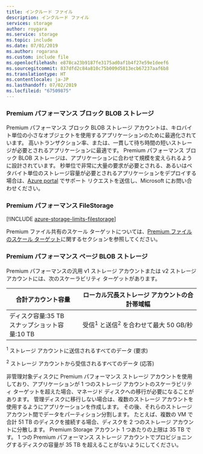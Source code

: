 ```yaml
---
title: インクルード ファイル
description: インクルード ファイル
services: storage
author: roygara
ms.service: storage
ms.topic: include
ms.date: 07/01/2019
ms.author: rogarana
ms.custom: include file
ms.openlocfilehash: e878ca23b9187fe3175ad0af1b4f27e59e1deef6
ms.sourcegitcommit: 837dfd2c84a810c75b009d5813ecb67237aaf6b8
ms.translationtype: HT
ms.contentlocale: ja-JP
ms.lasthandoff: 07/02/2019
ms.locfileid: "67509875"
---
```

### <a name="premium-performance-block-blob-storage"></a>Premium パフォーマンス ブロック BLOB ストレージ

Premium パフォーマンス ブロック BLOB ストレージ アカウントは、キロバイト単位の小さなオブジェクトを使用するアプリケーションのために最適化されています。 高いトランザクション率、または、一貫して待ち時間の短いストレージが必要とされるアプリケーションに最適です。 Premium パフォーマンス ブロック BLOB ストレージは、アプリケーションに合わせて規模を変えられるように設計されています。 秒単位で非常に大量の要求が必要とされる、あるいはペタバイト単位のストレージ容量が必要とされるアプリケーションをデプロイする場合は、[Azure portal](https://portal.azure.com/?#blade/Microsoft_Azure_Support/HelpAndSupportBlade) でサポート リクエストを送信し、Microsoft にお問い合わせください。

### <a name="premium-performance-filestorage"></a>Premium パフォーマンス FileStorage

[!INCLUDE [azure-storage-limits-filestorage](azure-storage-limits-filestorage.md)]

 Premium ファイル共有のスケール ターゲットについては、[Premium ファイルのスケール ターゲット](../articles/storage/common/storage-scalability-targets.md#premium-files-scale-targets)に関するセクションを参照してください。

### <a name="premium-performance-page-blob-storage"></a>Premium パフォーマンス ページ BLOB ストレージ

Premium パフォーマンスの汎用 v1 ストレージ アカウントまたは v2 ストレージ アカウントには、次のスケーラビリティ ターゲットがあります。

| 合計アカウント容量                            | ローカル冗長ストレージ アカウントの合計帯域幅                     |
| ------------------------------------------------- | --------------------------------------------------------------------------- |
| ディスク容量:35 TB <br>スナップショット容量:10 TB | 受信<sup>1</sup> と送信<sup>2</sup> を合わせて最大 50 GB/秒 |

<sup>1</sup> ストレージ アカウントに送信されるすべてのデータ (要求)

<sup>2</sup> ストレージ アカウントから受信されるすべてのデータ (応答)

非管理対象ディスクに Premium パフォーマンス ストレージ アカウントを使用しており、アプリケーションが 1 つのストレージ アカウントのスケーラビリティ ターゲットを超えた場合、マネージド ディスクへの移行が必要になることがあります。 管理ディスクに移行しない場合は、複数のストレージ アカウントを使用するようにアプリケーションを作成します。 その後、それらのストレージ アカウント間でデータをパーティション分割します。 たとえば、複数の VM で合計 51 TB のディスクを接続する場合、ディスクを 2 つのストレージ アカウントに分散します。 Premium Storage アカウント 1 つあたりの上限は 35 TB です。 1 つの Premium パフォーマンス ストレージ アカウントでプロビジョニングするディスクの容量が 35 TB を超えることがないようにしてください。